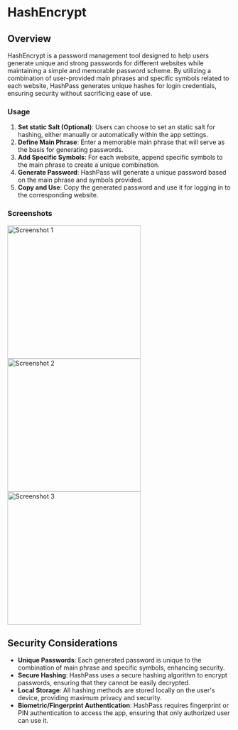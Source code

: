 # HashEncrypt

## Overview

HashEncrypt is a password management tool designed to help users generate unique and strong passwords for different websites while maintaining a simple and memorable password scheme. By utilizing a combination of user-provided main phrases and specific symbols related to each website, HashPass generates unique hashes for login credentials, ensuring security without sacrificing ease of use.


### Usage

1. **Set static Salt (Optional)**: Users can choose to set an static salt for hashing, either manually or automatically within the app settings.
2. **Define Main Phrase**: Enter a memorable main phrase that will serve as the basis for generating passwords.
3. **Add Specific Symbols**: For each website, append specific symbols to the main phrase to create a unique combination.
4. **Generate Password**: HashPass will generate a unique password based on the main phrase and symbols provided.
5. **Copy and Use**: Copy the generated password and use it for logging in to the corresponding website.

### Screenshots

<img src="https://github.com/tadassolys/HashEncrypt/assets/103380760/4d6868a7-df52-4545-ab72-f0fc1cf46f91" width="300" alt="Screenshot 1">
<img src="https://github.com/tadassolys/HashEncrypt/assets/103380760/6bad92e7-a6bd-48b5-9b7d-3625f26e3208" width="300" alt="Screenshot 2">
<img src="https://github.com/tadassolys/HashEncrypt/assets/103380760/104a62ce-1b29-4aee-812e-a585a016d2c0" width="300" alt="Screenshot 3">


## Security Considerations

- **Unique Passwords**: Each generated password is unique to the combination of main phrase and specific symbols, enhancing security.
- **Secure Hashing**: HashPass uses a secure hashing algorithm to encrypt passwords, ensuring that they cannot be easily decrypted.
- **Local Storage**: All hashing methods are stored locally on the user's device, providing maximum privacy and security.
- **Biometric/Fingerprint Authentication**: HashPass requires fingerprint or PIN authentication to access the app, ensuring that only authorized user can use it.

